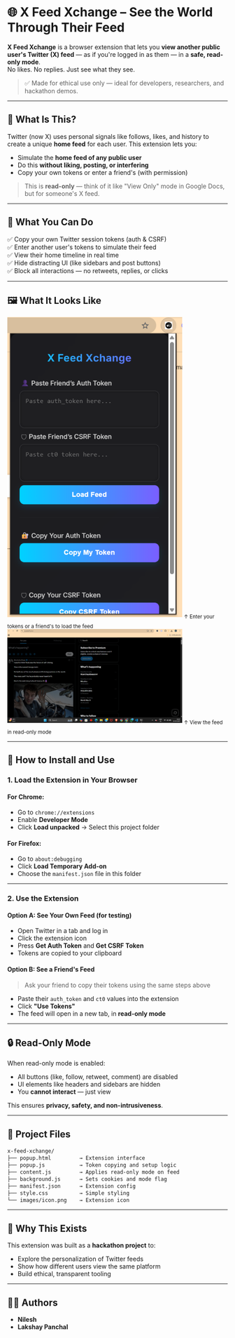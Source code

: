 # 🌐 X Feed Xchange – See the World Through Their Feed

**X Feed Xchange** is a browser extension that lets you **view another public user's Twitter (X) feed** — as if you're logged in as them — in a **safe, read-only mode**.  
No likes. No replies. Just see what they see.

> ✅ Made for ethical use only — ideal for developers, researchers, and hackathon demos.

---

## 🧐 What Is This?

Twitter (now X) uses personal signals like follows, likes, and history to create a unique **home feed** for each user. This extension lets you:

- Simulate the **home feed of any public user**
- Do this **without liking, posting, or interfering**
- Copy your own tokens or enter a friend's (with permission)

> This is **read-only** — think of it like "View Only" mode in Google Docs, but for someone's X feed.

---

## 🔧 What You Can Do

✅ Copy your own Twitter session tokens (auth & CSRF)  
✅ Enter another user's tokens to simulate their feed  
✅ View their home timeline in real time  
✅ Hide distracting UI (like sidebars and post buttons)  
✅ Block all interactions — no retweets, replies, or clicks

---
## 🖼️ What It Looks Like

<img src="./images/extension-popup.png" width="400"/>
<sub>↑ Enter your tokens or a friend's to load the feed</sub>

<img src="./images/read-only-feed.png" width="400"/>
<sub>↑ View the feed in read-only mode</sub>

---


## 🚀 How to Install and Use

### 1. Load the Extension in Your Browser

#### For Chrome:
- Go to `chrome://extensions`
- Enable **Developer Mode**
- Click **Load unpacked** → Select this project folder

#### For Firefox:
- Go to `about:debugging`
- Click **Load Temporary Add-on**
- Choose the `manifest.json` file in this folder

---

### 2. Use the Extension

#### Option A: See Your Own Feed (for testing)
- Open Twitter in a tab and log in
- Click the extension icon
- Press **Get Auth Token** and **Get CSRF Token**
- Tokens are copied to your clipboard

#### Option B: See a Friend's Feed
> Ask your friend to copy their tokens using the same steps above

- Paste their `auth_token` and `ct0` values into the extension
- Click **"Use Tokens"**
- The feed will open in a new tab, in **read-only mode**

---

## 🔒 Read-Only Mode

When read-only mode is enabled:
- All buttons (like, follow, retweet, comment) are disabled
- UI elements like headers and sidebars are hidden
- You **cannot interact** — just view

This ensures **privacy, safety, and non-intrusiveness**.

---

## 📁 Project Files

```
x-feed-xchange/
├── popup.html         → Extension interface
├── popup.js           → Token copying and setup logic
├── content.js         → Applies read-only mode on feed
├── background.js      → Sets cookies and mode flag
├── manifest.json      → Extension config
├── style.css          → Simple styling
└── images/icon.png    → Extension icon
```

---

## 🧠 Why This Exists

This extension was built as a **hackathon project** to:
- Explore the personalization of Twitter feeds
- Show how different users view the same platform
- Build ethical, transparent tooling


---

## 👨‍💻 Authors

- **Nilesh**
- **Lakshay Panchal**


